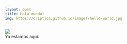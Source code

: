 ```yaml
---
layout: post
title: Hola mundo!
img: https://criptica.github.io/images/hello-world.jpg
---
```


<img src="https://criptica.github.io/images/hello-world.jpg"><br>
Ya estamos aquí.